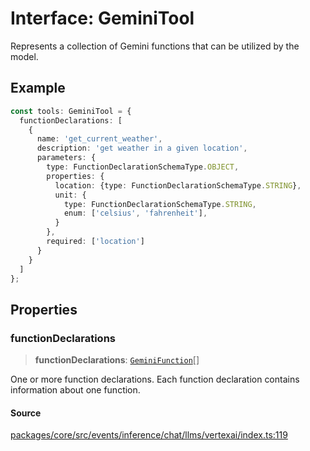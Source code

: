 # Interface: GeminiTool

Represents a collection of Gemini functions that can be utilized by the model.

## Example

```typescript
const tools: GeminiTool = {
  functionDeclarations: [
    {
      name: 'get_current_weather',
      description: 'get weather in a given location',
      parameters: {
        type: FunctionDeclarationSchemaType.OBJECT,
        properties: {
          location: {type: FunctionDeclarationSchemaType.STRING},
          unit: {
            type: FunctionDeclarationSchemaType.STRING,
            enum: ['celsius', 'fahrenheit'],
          }
        },
        required: ['location']
      }
    }
  ]
};
```

## Properties

### functionDeclarations

> **functionDeclarations**: [`GeminiFunction`](GeminiFunction.md)[]

One or more function declarations. Each function declaration contains
information about one function.

#### Source

[packages/core/src/events/inference/chat/llms/vertexai/index.ts:119](https://github.com/VictorS67/encre/blob/42c3bddca4be2d23ad959c1c99381eefbf43789c/packages/core/src/events/inference/chat/llms/vertexai/index.ts#L119)
